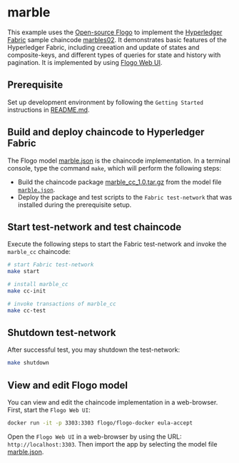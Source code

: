 # marble

This example uses the [Open-source Flogo](http://www.flogo.io/) to implement the [Hyperledger Fabric](https://www.hyperledger.org/projects/fabric) sample chaincode [marbles02](https://github.com/hyperledger/fabric-samples/tree/master/chaincode/marbles02/go). It demonstrates basic features of the Hyperledger Fabric, including creeation and update of states and composite-keys, and different types of queries for state and history with pagination. It is implemented by using [Flogo Web UI](https://github.com/project-flogo/flogo-web).

## Prerequisite

Set up development environment by following the `Getting Started` instructions in [README.md](../../README.md).

## Build and deploy chaincode to Hyperledger Fabric

The Flogo model [marble.json](./marble.json) is the chaincode implementation. In a terminal console, type the command `make`, which will perform the following steps:

- Build the chaincode package [marble_cc_1.0.tar.gz](./marble_cc_1.0.tar.gz) from the model file [`marble.json`](marble.json).
- Deploy the package and test scripts to the `Fabric test-network` that was installed during the prerequisite setup.

## Start test-network and test chaincode

Execute the following steps to start the Fabric test-network and invoke the `marble_cc` chaincode:

```bash
# start Fabric test-network
make start

# install marble_cc
make cc-init

# invoke transactions of marble_cc
make cc-test
```

## Shutdown test-network

After successful test, you may shutdown the test-network:

```bash
make shutdown
```

## View and edit Flogo model

You can view and edit the chaincode implementation in a web-browser. First, start the `Flogo Web UI`:

```bash
docker run -it -p 3303:3303 flogo/flogo-docker eula-accept
```

Open the `Flogo Web UI` in a web-browser by using the URL: `http://localhost:3303`. Then import the app by selecting the model file [marble.json](./marble.json).
